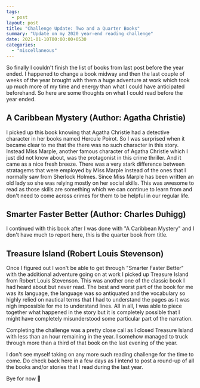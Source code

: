 ```yaml
---
tags:
  - post
layout: post
title: "Challenge Update: Two and a Quarter Books"
summary: "Update on my 2020 year-end reading challenge"
date: 2021-01-10T00:00:00+0530
categories:
  - "miscellaneous"
---
```


So finally I couldn't finish the list of books from last post before the year ended. I happened to change a book midway and then the last couple of weeks of the year brought with them a huge adventure at work which took up much more of my time and energy than what I could have anticipated beforehand. So here are some thoughts on what I could read before the year ended.

## A Caribbean Mystery (Author: Agatha Christie)

I picked up this book knowing that Agatha Christie had a detective character in her books named Hercule Poirot. So I was surprised when it became clear to me that the there was no such character in this story. Instead Miss Marple, another famous character of Agatha Christie which I just did not know about, was the protagonist in this crime thriller. And it came as a nice fresh breeze. There was a very stark difference between stratagems that were employed by Miss Marple instead of the ones that I normally saw from Sherlock Holmes. Since Miss Marple has been written an old lady so she was relying mostly on her social skills. This was awesome to read as those skills are something which we can continue to learn from and don't need to come across crimes for them to be helpful in our regular life.

## Smarter Faster Better (Author: Charles Duhigg)

I continued with this book after I was done with "A Caribbean Mystery" and I don't have much to report here, this is the quarter book from title.

## Treasure Island (Robert Louis Stevenson)

Once I figured out I won't be able to get through "Smarter Faster Better" with the additional adventure going on at work I picked up Treasure Island from Robert Louis Stevenson. This was another one of the classic book I had heard about but never read. The best and worst part of the book for me was its language, the language was so antiquated and the vocabulary so highly relied on nautical terms that I had to understand the pages as it was nigh impossible for me to understand lines. All in all, I was able to piece together what happened in the story but it is completely possible that I might have completely misunderstood some particular part of the narration.

Completing the challenge was a pretty close call as I closed Treasure Island with less than an hour remaining in the year. I somehow managed to truck through more than a third of that book on the last evening of the year.

I don't see myself taking on any more such reading challenge for the time to come. Do check back here in a few days as I intend to post a round-up of all the books and/or stories that I read during the last year.

Bye for now 👋
